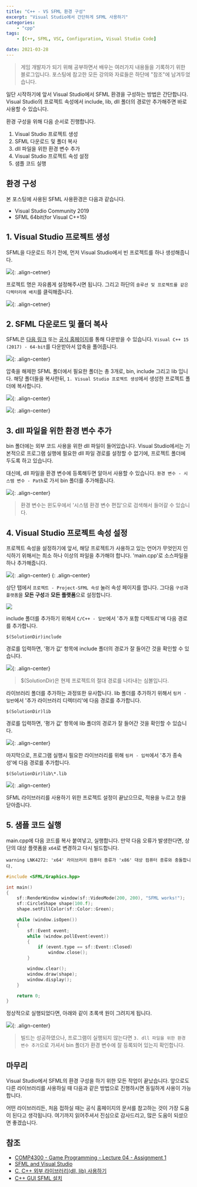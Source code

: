 ```yaml
---
title: "C++ - VS SFML 환경 구성"
excerpt: "Visual Studio에서 간단하게 SFML 사용하기"
categories:
    - "cpp"
tags:
    - [C++, SFML, VSC, Configuration, Visual Studio Code]

date: 2021-03-28
---
```


> 게임 개발자가 되기 위해 공부하면서 배우는 여러가지 내용들을 기록하기 위한 블로그입니다. 포스팅에 참고한 모든 강의와 자료들은 하단에 "참조"에 남겨두었습니다.

일단 시작하기에 앞서 Visual Studio에서 SFML 환경을 구성하는 방법은 간단합니다. Visual Studio의 프로젝트 속성에서 include, lib, dll 폴더의 경로만 추가해주면 바로사용할 수 있습니다.

환경 구성을 위해 다음 순서로 진행합니다.

1. Visual Studio 프로젝트 생성
2. SFML 다운로드 및 폴더 복사
3. dll 파일을 위한 환경 변수 추가
4. Visual Studio 프로젝트 속성 설정
5. 샘플 코드 실행

## 환경 구성

본 포스팅에 사용된 SFML 사용환경은 다음과 같습니다.

- Visual Studio Community 2019 
- SFML 64bit(for Visual C++15)

## 1. Visual Studio 프로젝트 생성

SFML을 다운로드 하기 전에, 먼저 Visual Studio에서 빈 프로젝트를 하나 생성해줍니다. 

![](/assets/2022-03-28-cpp-SFML%20Install/01%20create%20new%20empty%20project.png){: .align-cetner}

프로젝트 명은 자유롭게 설정해주시면 됩니다. 그리고 하단의 ```솔루션 및 프로젝트를 같은 디렉터리에 배치```를 클릭해줍니다.

![](/assets/2022-03-28-cpp-SFML%20Install/02%20set%20project%20name.png){: .align-cetner}


## 2. SFML 다운로드 및 폴더 복사

SFML은 [다음 링크](https://www.sfml-dev.org/download.php) 또는 [공식 홈페이지](https://www.sfml-dev.org/index.php)를 통해 다운받을 수 있습니다. ```Visual C++ 15 (2017) - 64-bit```를 다운받아서 압축을 풀어줍니다.

![](/assets/2022-03-28-cpp-SFML%20Install/03%20download%20sfml.png){: .align-center}

압축을 해제한 SFML 폴더에서 필요한 폴더는 총 3개로, bin, include 그리고 lib 입니다. 해당 폴더들을 복사한뒤, ```1. Visual Studio 프로젝트 생성```에서 생성한 프로젝트 폴더에 복사합니다.

![](/assets/2022-03-28-cpp-SFML%20Install/04%20sfml%20directory%20overview.png){: .align-center}

![](/assets/2022-03-28-cpp-SFML%20Install/05%20copy%20sfml%20library%20into%20project%20directory.png){: .align-center}


## 3. dll 파일을 위한 환경 변수 추가

bin 폴더에는 외부 코드 사용을 위한 dll 파일이 들어있습니다. Visual Studio에서는 기본적으로 프로그램 실행에 필요한 dll 파일 경로를 설정할 수 없기에, 프로젝트 폴더에 두도록 하고 있습니다.

대신에, dll 파일을 환경 변수에 등록해두면 알아서 사용할 수 있습니다. ```환경 변수 - 시스템 변수 - Path```로 가서 bin 폴더를 추가해줍니다.

![](/assets/2022-03-28-cpp-SFML%20Install/06%20set%20enviroment%20variables.png){: .align-center}

> 환경 변수는 윈도우에서 '시스템 환경 변수 편집'으로 검색해서 들어갈 수 있습니다.

## 4. Visual Studio 프로젝트 속성 설정

프로젝트 속성을 설정하기에 앞서, 해당 프로젝트가 사용하고 있는 언어가 무엇인지 인식하기 위해서는 최소 하나 이상의 파일을 추가해야 합니다. 'main.cpp'로 소스파일을 하나 추가해줍니다.

![](/assets/2022-03-28-cpp-SFML%20Install/07%20create%20new%20cpp%20file.png){: .align-center}
{: .align-center}

상단 탭에서 ```프로젝트 - Project-SFML 속성``` 눌러 속성 페이지를 엽니다. 그다음 ```구성```과 ```플랫폼```을 **모든 구성**과 **모든 플랫폼**으로 설정합니다.

![](/assets/2022-03-28-cpp-SFML%20Install/08%20set%20configuration%20and%20target%20platform.png)

include 폴더를 추가하기 위해서 ```C/C++ - 일반```에서 '추가 포함 디렉토리'에 다음 경로를 추가합니다.

```console
$(SolutionDir)include
```

경로를 입력하면, '평가 값' 항목에 include 폴더의 경로가 잘 들어간 것을 확인할 수 있습니다.

![](/assets/2022-03-28-cpp-SFML%20Install/09%20additional%20include%20directory.png){: .align-center}

> $(SolutionDir)은 현제 프로젝트의 절대 경로를 나타내는 심볼입니다.

라이브러리 폴더를 추가하는 과정또한 유사합니다. lib 폴더를 추가하기 위해서 ```링커 - 일반```에서 '추가 라이브러리 디렉터리'에 다음 경로를 추가합니다.

```console
$(SolutionDir)lib
```

경로를 입력하면, '평가 값' 항목에 lib 폴더의 경로가 잘 들어간 것을 확인할 수 있습니다.

![](/assets/2022-03-28-cpp-SFML%20Install/10%20additional%20library%20directory.png){: .align-center}

마지막으로, 프로그램 실행시 필요한 라이브러리를 위해 ```링커 - 입력```에서 '추가 종속성'에 다음 경로를 추가합니다.

```console
$(SolutionDir)lib\*.lib
```

![](/assets/2022-03-28-cpp-SFML%20Install/11%20%20additional%20dependency.png){: .align-center}


SFML 라이브러리를 사용하기 위한 프로젝트 설정이 끝났으므로, 적용을 누르고 창을 닫아줍니다. 

## 5. 샘플 코드 실행

main.cpp에 다음 코드를 복사 붙여넣고, 실행합니다. 만약 다음 오류가 발생한다면, 상단의 대상 플랫폼을 ```x64```로 변경하고 다시 빌드합니다.

```console
warning LNK4272: 'x64' 라이브러리 컴퓨터 종류가 'x86' 대상 컴퓨터 종류와 충돌합니다.
```

```cpp
#include <SFML/Graphics.hpp>

int main()
{
    sf::RenderWindow window(sf::VideoMode(200, 200), "SFML works!");
    sf::CircleShape shape(100.f);
    shape.setFillColor(sf::Color::Green);

    while (window.isOpen())
    {
        sf::Event event;
        while (window.pollEvent(event))
        {
            if (event.type == sf::Event::Closed)
                window.close();
        }

        window.clear();
        window.draw(shape);
        window.display();
    }

    return 0;
}
```

정상적으로 실행되었다면, 아래와 같이 초록색 원이 그려지게 됩니다. 

![](/assets/2022-03-28-cpp-SFML%20Install/12%20run%20sample%20code%20and%20finished%20all%20parts.png){: .align-center}

> 빌드는 성공하였으나, 프로그램이 실행되지 않는다면 ```3. dll 파일을 위한 환경 변수 추가```으로 가셔서 bin 폴더가 환경 변수에 잘 등록되어 있는지 확인합니다.

## 마무리

Visual Studio에서 SFML의 환경 구성을 하기 위한 모든 작업이 끝났습니다. 앞으로도 다른 라이브러리를 사용하실 때 다음과 같은 방법으로 진행하시면 동일하게 사용이 가능합니다.

어떤 라이브러리든, 처음 접하실 때는 공식 홈페이지의 문서를 참고하는 것이 가장 도움이 된다고 생각됩니다. 여기까지 읽어주셔서 진심으로 감사드리고, 많은 도움이 되셨으면 좋겠습니다. 

## 참조

- [COMP4300 - Game Programming - Lecture 04 - Assignment 1](https://www.youtube.com/watch?v=I6LQ9igO-ZE&list=PL_xRyXins848jkwC9Coy7B4N5XTOnQZzz&index=4)
- [SFML and Visual Studio](https://www.sfml-dev.org/tutorials/2.5/start-vc.php)
- [C, C++ 외부 라이브러리(dll, lib) 사용하기](https://wnsgml972.github.io/setting/2018/11/01/dll_lib/)
- [C++ GUI SFML 설치](https://manufacture.tistory.com/6)